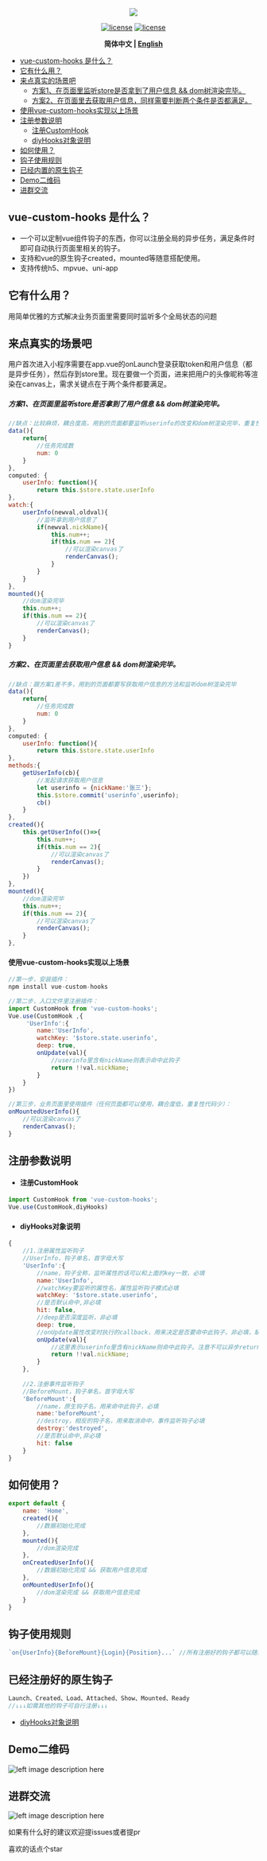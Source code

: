 <div align="center">
 <img src="https://pubser-res.zhenai.com/other/temp/202105/24/16494052710198.png?imageMogr2/thumbnail/436x"/>
 
[![license](https://img.shields.io/badge/license-%20MIT-blue.svg)](https://github.com/1977474741/vue-custom-hooks/blob/main/LICENSE) [![license](https://img.shields.io/badge/npm-v1.1.1-yellow)](https://www.npmjs.com/package/vue-custom-hooks)
 
**简体中文 | [English](./README.EN.md)**

</div>

- [vue-custom-hooks 是什么？](#head1)
- [ 它有什么用？](#head2)
- [ 来点真实的场景吧](#head3)
    - [方案1、在页面里监听store是否拿到了用户信息 && dom树渲染完毕。](#head4)
    - [ 方案2、在页面里去获取用户信息，同样需要判断两个条件是否都满足。](#head5)
- [ 使用vue-custom-hooks实现以上场景](#head6)
- [ 注册参数说明](#head7)
    - [ 注册CustomHook](#head8)
    - [ diyHooks对象说明](#head9)
- [ 如何使用？](#head10)
- [ 钩子使用规则](#head11)
- [ 已经内置的原生钩子](#head12)
- [ Demo二维码](#head13)
- [ 进群交流](#head14)

## <span id="head1">vue-custom-hooks 是什么？</span>
- 一个可以定制vue组件钩子的东西，你可以注册全局的异步任务，满足条件时即可自动执行页面里相关的钩子。
- 支持和vue的原生钩子created，mounted等随意搭配使用。
- 支持传统h5、mpvue、uni-app

## <span id="head2"> 它有什么用？</span>

用简单优雅的方式解决业务页面里需要同时监听多个全局状态的问题

## <span id="head3"> 来点真实的场景吧</span>
用户首次进入小程序需要在app.vue的onLaunch登录获取token和用户信息（都是异步任务），然后存到store里。现在要做一个页面，进来把用户的头像昵称等渲染在canvas上，需求关键点在于两个条件都要满足。

##### <span id="head4">方案1、在页面里监听store是否拿到了用户信息 && dom树渲染完毕。</span>
```javascript
//缺点：比较麻烦，耦合度高，用到的页面都要监听userinfo的改变和dom树渲染完毕，重复性代码多，不利于维护
data(){
    return{
        //任务完成数
        num: 0
    }
},
computed: {
    userInfo: function(){
        return this.$store.state.userInfo
},
watch:{
    userInfo(newval,oldval){
        //监听拿到用户信息了
        if(newval.nickName){
            this.num++;
            if(this.num == 2){
                //可以渲染canvas了
                renderCanvas();
            }
        }
    }
},
mounted(){
    //dom渲染完毕
    this.num++;
    if(this.num == 2){
        //可以渲染canvas了
        renderCanvas();
    }
}
```

##### <span id="head5"> 方案2、在页面里去获取用户信息 && dom树渲染完毕。</span>
```javascript
//缺点：跟方案1差不多，用到的页面都要写获取用户信息的方法和监听dom树渲染完毕
data(){
    return{
        //任务完成数
        num: 0
    }
},
computed: {
    userInfo: function(){
        return this.$store.state.userInfo
},
methods:{
    getUserInfo(cb){
        //发起请求获取用户信息
        let userinfo = {nickName:'张三'};
        this.$store.commit('userinfo',userinfo);
        cb()
    }
},
created(){
    this.getUserInfo(()=>{
        this.num++;
        if(this.num == 2){
            //可以渲染canvas了
            renderCanvas();
        }
    })
},
mounted(){
    //dom渲染完毕
    this.num++;
    if(this.num == 2){
        //可以渲染canvas了
        renderCanvas();
    }
},
```

#### <span id="head6"> 使用vue-custom-hooks实现以上场景</span>
```javascript
//第一步，安装插件：
npm install vue-custom-hooks

//第二步，入口文件里注册插件：
import CustomHook from 'vue-custom-hooks';
Vue.use(CustomHook ,{
     'UserInfo':{
        name:'UserInfo',
        watchKey: '$store.state.userinfo',
        deep: true,
        onUpdate(val){
            //userinfo里含有nickName则表示命中此钩子
            return !!val.nickName;
        }
    }
})

//第三步，业务页面里使用插件（任何页面都可以使用，耦合度低，重复性代码少）：
onMountedUserInfo(){
    //可以渲染canvas了
    renderCanvas();
}

```

## <span id="head7"> 注册参数说明</span>
- #### <span id="head8"> 注册CustomHook</span>
````javascript
import CustomHook from 'vue-custom-hooks';
Vue.use(CustomHook,diyHooks)
````

- #### <span id="head9"> diyHooks对象说明</span>
````javascript
{
    //1.注册属性监听钩子
    //UserInfo，钩子单名，首字母大写
    'UserInfo':{
        //name，钩子全称，监听属性的话可以和上面的key一致，必填
        name:'UserInfo',
        //watchKey要监听的属性名，属性监听钩子模式必填
        watchKey: '$store.state.userinfo',
        //是否默认命中,非必填
        hit: false,
        //deep是否深度监听，非必填
        deep: true,
        //onUpdate属性改变时执行的callback，用来决定是否要命中此钩子，非必填，缺省值相当于返回了!!val
        onUpdate(val){
            //这里表示userinfo里含有nickName则命中此钩子。注意不可以异步return
            return !!val.nickName;
        }
    },
    
    //2.注册事件监听钩子
    //BeforeMount，钩子单名，首字母大写
    'BeforeMount':{
        //name，原生钩子名，用来命中此钩子，必填
        name:'beforeMount',
        //destroy，相反的钩子名，用来取消命中，事件监听钩子必填
        destroy:'destroyed',
        //是否默认命中,非必填
        hit: false
    }
}
````

## <span id="head10"> 如何使用？</span>
````javascript
export default {
    name: 'Home',
    created(){
        //数据初始化完成
    },
    mounted(){
        //dom渲染完成
    },
    onCreatedUserInfo(){
        //数据初始化完成 && 获取用户信息完成
    },
    onMountedUserInfo(){
        //dom渲染完成 && 获取用户信息完成
    }
}
````

## <span id="head11"> 钩子使用规则</span>
````javascript
`on{UserInfo}{BeforeMount}{Login}{Position}...` //所有注册好的钩子都可以随意搭配，排列顺序不影响钩子执行，都是 && 的关系
````

## <span id="head12"> 已经注册好的原生钩子</span>
````javascript
Launch、Created、Load、Attached、Show、Mounted、Ready
//↓↓↓如需其他的钩子可自行注册↓↓↓
````
- [ diyHooks对象说明](#head9)

## <span id="head13"> Demo二维码</span>
![left image description here](https://pubser-res.zhenai.com/other/temp/202103/20/16460141027094.png?imageMogr2/thumbnail/200x200)
    
## <span id="head14"> 进群交流</span>
![left image description here](https://pubser-res.zhenai.com/other/temp/202103/20/17024414117439.png?imageMogr2/thumbnail/203x203)

如果有什么好的建议欢迎提issues或者提pr

喜欢的话点个star

